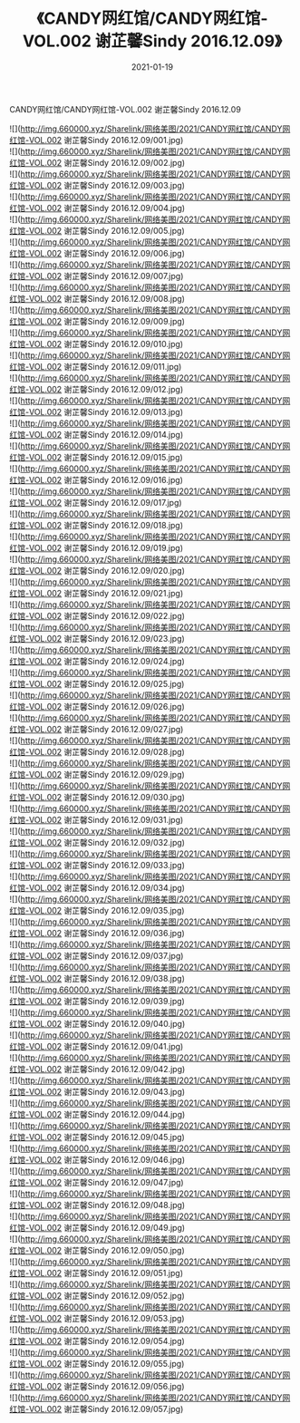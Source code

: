 ﻿---
layout: post
title:  《CANDY网红馆/CANDY网红馆-VOL.002 谢芷馨Sindy 2016.12.09》
date:   2021-01-19
img: http://img.660000.xyz/Sharelink/网络美图/2021/CANDY网红馆/CANDY网红馆-VOL.002 谢芷馨Sindy 2016.12.09/000.jpg
categories: [美女, 清纯, 唯美]
---

CANDY网红馆/CANDY网红馆-VOL.002 谢芷馨Sindy 2016.12.09

 ![](http://img.660000.xyz/Sharelink/网络美图/2021/CANDY网红馆/CANDY网红馆-VOL.002 谢芷馨Sindy 2016.12.09/001.jpg) <br>![](http://img.660000.xyz/Sharelink/网络美图/2021/CANDY网红馆/CANDY网红馆-VOL.002 谢芷馨Sindy 2016.12.09/002.jpg) <br>![](http://img.660000.xyz/Sharelink/网络美图/2021/CANDY网红馆/CANDY网红馆-VOL.002 谢芷馨Sindy 2016.12.09/003.jpg) <br>![](http://img.660000.xyz/Sharelink/网络美图/2021/CANDY网红馆/CANDY网红馆-VOL.002 谢芷馨Sindy 2016.12.09/004.jpg) <br>![](http://img.660000.xyz/Sharelink/网络美图/2021/CANDY网红馆/CANDY网红馆-VOL.002 谢芷馨Sindy 2016.12.09/005.jpg) <br>![](http://img.660000.xyz/Sharelink/网络美图/2021/CANDY网红馆/CANDY网红馆-VOL.002 谢芷馨Sindy 2016.12.09/006.jpg) <br>![](http://img.660000.xyz/Sharelink/网络美图/2021/CANDY网红馆/CANDY网红馆-VOL.002 谢芷馨Sindy 2016.12.09/007.jpg) <br>![](http://img.660000.xyz/Sharelink/网络美图/2021/CANDY网红馆/CANDY网红馆-VOL.002 谢芷馨Sindy 2016.12.09/008.jpg) <br>![](http://img.660000.xyz/Sharelink/网络美图/2021/CANDY网红馆/CANDY网红馆-VOL.002 谢芷馨Sindy 2016.12.09/009.jpg) <br>![](http://img.660000.xyz/Sharelink/网络美图/2021/CANDY网红馆/CANDY网红馆-VOL.002 谢芷馨Sindy 2016.12.09/010.jpg) <br>![](http://img.660000.xyz/Sharelink/网络美图/2021/CANDY网红馆/CANDY网红馆-VOL.002 谢芷馨Sindy 2016.12.09/011.jpg) <br>![](http://img.660000.xyz/Sharelink/网络美图/2021/CANDY网红馆/CANDY网红馆-VOL.002 谢芷馨Sindy 2016.12.09/012.jpg) <br>![](http://img.660000.xyz/Sharelink/网络美图/2021/CANDY网红馆/CANDY网红馆-VOL.002 谢芷馨Sindy 2016.12.09/013.jpg) <br>![](http://img.660000.xyz/Sharelink/网络美图/2021/CANDY网红馆/CANDY网红馆-VOL.002 谢芷馨Sindy 2016.12.09/014.jpg) <br>![](http://img.660000.xyz/Sharelink/网络美图/2021/CANDY网红馆/CANDY网红馆-VOL.002 谢芷馨Sindy 2016.12.09/015.jpg) <br>![](http://img.660000.xyz/Sharelink/网络美图/2021/CANDY网红馆/CANDY网红馆-VOL.002 谢芷馨Sindy 2016.12.09/016.jpg) <br>![](http://img.660000.xyz/Sharelink/网络美图/2021/CANDY网红馆/CANDY网红馆-VOL.002 谢芷馨Sindy 2016.12.09/017.jpg) <br>![](http://img.660000.xyz/Sharelink/网络美图/2021/CANDY网红馆/CANDY网红馆-VOL.002 谢芷馨Sindy 2016.12.09/018.jpg) <br>![](http://img.660000.xyz/Sharelink/网络美图/2021/CANDY网红馆/CANDY网红馆-VOL.002 谢芷馨Sindy 2016.12.09/019.jpg) <br>![](http://img.660000.xyz/Sharelink/网络美图/2021/CANDY网红馆/CANDY网红馆-VOL.002 谢芷馨Sindy 2016.12.09/020.jpg) <br>![](http://img.660000.xyz/Sharelink/网络美图/2021/CANDY网红馆/CANDY网红馆-VOL.002 谢芷馨Sindy 2016.12.09/021.jpg) <br>![](http://img.660000.xyz/Sharelink/网络美图/2021/CANDY网红馆/CANDY网红馆-VOL.002 谢芷馨Sindy 2016.12.09/022.jpg) <br>![](http://img.660000.xyz/Sharelink/网络美图/2021/CANDY网红馆/CANDY网红馆-VOL.002 谢芷馨Sindy 2016.12.09/023.jpg) <br>![](http://img.660000.xyz/Sharelink/网络美图/2021/CANDY网红馆/CANDY网红馆-VOL.002 谢芷馨Sindy 2016.12.09/024.jpg) <br>![](http://img.660000.xyz/Sharelink/网络美图/2021/CANDY网红馆/CANDY网红馆-VOL.002 谢芷馨Sindy 2016.12.09/025.jpg) <br>![](http://img.660000.xyz/Sharelink/网络美图/2021/CANDY网红馆/CANDY网红馆-VOL.002 谢芷馨Sindy 2016.12.09/026.jpg) <br>![](http://img.660000.xyz/Sharelink/网络美图/2021/CANDY网红馆/CANDY网红馆-VOL.002 谢芷馨Sindy 2016.12.09/027.jpg) <br>![](http://img.660000.xyz/Sharelink/网络美图/2021/CANDY网红馆/CANDY网红馆-VOL.002 谢芷馨Sindy 2016.12.09/028.jpg) <br>![](http://img.660000.xyz/Sharelink/网络美图/2021/CANDY网红馆/CANDY网红馆-VOL.002 谢芷馨Sindy 2016.12.09/029.jpg) <br>![](http://img.660000.xyz/Sharelink/网络美图/2021/CANDY网红馆/CANDY网红馆-VOL.002 谢芷馨Sindy 2016.12.09/030.jpg) <br>![](http://img.660000.xyz/Sharelink/网络美图/2021/CANDY网红馆/CANDY网红馆-VOL.002 谢芷馨Sindy 2016.12.09/031.jpg) <br>![](http://img.660000.xyz/Sharelink/网络美图/2021/CANDY网红馆/CANDY网红馆-VOL.002 谢芷馨Sindy 2016.12.09/032.jpg) <br>![](http://img.660000.xyz/Sharelink/网络美图/2021/CANDY网红馆/CANDY网红馆-VOL.002 谢芷馨Sindy 2016.12.09/033.jpg) <br>![](http://img.660000.xyz/Sharelink/网络美图/2021/CANDY网红馆/CANDY网红馆-VOL.002 谢芷馨Sindy 2016.12.09/034.jpg) <br>![](http://img.660000.xyz/Sharelink/网络美图/2021/CANDY网红馆/CANDY网红馆-VOL.002 谢芷馨Sindy 2016.12.09/035.jpg) <br>![](http://img.660000.xyz/Sharelink/网络美图/2021/CANDY网红馆/CANDY网红馆-VOL.002 谢芷馨Sindy 2016.12.09/036.jpg) <br>![](http://img.660000.xyz/Sharelink/网络美图/2021/CANDY网红馆/CANDY网红馆-VOL.002 谢芷馨Sindy 2016.12.09/037.jpg) <br>![](http://img.660000.xyz/Sharelink/网络美图/2021/CANDY网红馆/CANDY网红馆-VOL.002 谢芷馨Sindy 2016.12.09/038.jpg) <br>![](http://img.660000.xyz/Sharelink/网络美图/2021/CANDY网红馆/CANDY网红馆-VOL.002 谢芷馨Sindy 2016.12.09/039.jpg) <br>![](http://img.660000.xyz/Sharelink/网络美图/2021/CANDY网红馆/CANDY网红馆-VOL.002 谢芷馨Sindy 2016.12.09/040.jpg) <br>![](http://img.660000.xyz/Sharelink/网络美图/2021/CANDY网红馆/CANDY网红馆-VOL.002 谢芷馨Sindy 2016.12.09/041.jpg) <br>![](http://img.660000.xyz/Sharelink/网络美图/2021/CANDY网红馆/CANDY网红馆-VOL.002 谢芷馨Sindy 2016.12.09/042.jpg) <br>![](http://img.660000.xyz/Sharelink/网络美图/2021/CANDY网红馆/CANDY网红馆-VOL.002 谢芷馨Sindy 2016.12.09/043.jpg) <br>![](http://img.660000.xyz/Sharelink/网络美图/2021/CANDY网红馆/CANDY网红馆-VOL.002 谢芷馨Sindy 2016.12.09/044.jpg) <br>![](http://img.660000.xyz/Sharelink/网络美图/2021/CANDY网红馆/CANDY网红馆-VOL.002 谢芷馨Sindy 2016.12.09/045.jpg) <br>![](http://img.660000.xyz/Sharelink/网络美图/2021/CANDY网红馆/CANDY网红馆-VOL.002 谢芷馨Sindy 2016.12.09/046.jpg) <br>![](http://img.660000.xyz/Sharelink/网络美图/2021/CANDY网红馆/CANDY网红馆-VOL.002 谢芷馨Sindy 2016.12.09/047.jpg) <br>![](http://img.660000.xyz/Sharelink/网络美图/2021/CANDY网红馆/CANDY网红馆-VOL.002 谢芷馨Sindy 2016.12.09/048.jpg) <br>![](http://img.660000.xyz/Sharelink/网络美图/2021/CANDY网红馆/CANDY网红馆-VOL.002 谢芷馨Sindy 2016.12.09/049.jpg) <br>![](http://img.660000.xyz/Sharelink/网络美图/2021/CANDY网红馆/CANDY网红馆-VOL.002 谢芷馨Sindy 2016.12.09/050.jpg) <br>![](http://img.660000.xyz/Sharelink/网络美图/2021/CANDY网红馆/CANDY网红馆-VOL.002 谢芷馨Sindy 2016.12.09/051.jpg) <br>![](http://img.660000.xyz/Sharelink/网络美图/2021/CANDY网红馆/CANDY网红馆-VOL.002 谢芷馨Sindy 2016.12.09/052.jpg) <br>![](http://img.660000.xyz/Sharelink/网络美图/2021/CANDY网红馆/CANDY网红馆-VOL.002 谢芷馨Sindy 2016.12.09/053.jpg) <br>![](http://img.660000.xyz/Sharelink/网络美图/2021/CANDY网红馆/CANDY网红馆-VOL.002 谢芷馨Sindy 2016.12.09/054.jpg) <br>![](http://img.660000.xyz/Sharelink/网络美图/2021/CANDY网红馆/CANDY网红馆-VOL.002 谢芷馨Sindy 2016.12.09/055.jpg) <br>![](http://img.660000.xyz/Sharelink/网络美图/2021/CANDY网红馆/CANDY网红馆-VOL.002 谢芷馨Sindy 2016.12.09/056.jpg) <br>![](http://img.660000.xyz/Sharelink/网络美图/2021/CANDY网红馆/CANDY网红馆-VOL.002 谢芷馨Sindy 2016.12.09/057.jpg) <br>